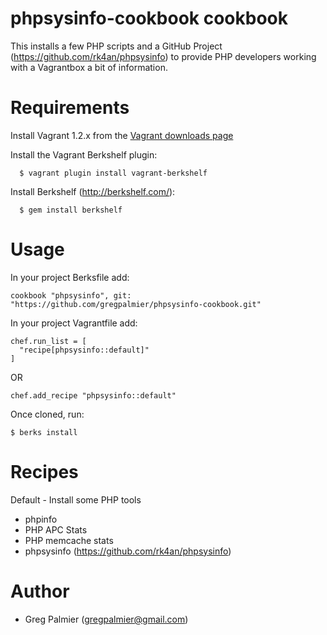 # phpsysinfo-cookbook cookbook

This installs a few PHP scripts and a GitHub Project (https://github.com/rk4an/phpsysinfo) to provide PHP developers working with a Vagrantbox a bit of information.

# Requirements

Install Vagrant 1.2.x from the [Vagrant downloads page](http://downloads.vagrantup.com/)

Install the Vagrant Berkshelf plugin:

````
  $ vagrant plugin install vagrant-berkshelf
````

Install Berkshelf (http://berkshelf.com/):

````
  $ gem install berkshelf
````

# Usage

In your project Berksfile add:

````
cookbook "phpsysinfo", git: "https://github.com/gregpalmier/phpsysinfo-cookbook.git"
````

In your project Vagrantfile add:

````
chef.run_list = [
  "recipe[phpsysinfo::default]"
]
````

OR

````
chef.add_recipe "phpsysinfo::default"
````

Once cloned, run:

````
$ berks install
````

# Recipes

Default - Install some PHP tools
- phpinfo
- PHP APC Stats
- PHP memcache stats
- phpsysinfo (<https://github.com/rk4an/phpsysinfo>)

# Author
- Greg Palmier (<gregpalmier@gmail.com>)
